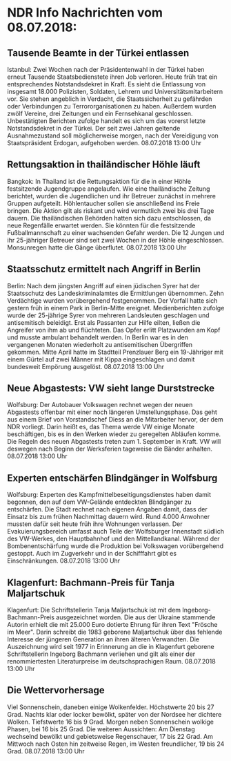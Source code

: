 # NDR Info Nachrichten vom 08.07.2018:


## Tausende Beamte in der Türkei entlassen
Istanbul: Zwei Wochen nach der Präsidentenwahl in der Türkei haben erneut Tausende Staatsbedienstete ihren Job verloren. Heute früh trat ein entsprechendes Notstandsdekret in Kraft. Es sieht die Entlassung von insgesamt 18.000 Polizisten, Soldaten, Lehrern und Universitätsmitarbeitern vor. Sie stehen angeblich in Verdacht, die Staatssicherheit zu gefährden oder Verbindungen zu Terrororganisationen zu haben. Außerdem wurden zwölf Vereine, drei Zeitungen und ein Fernsehkanal geschlossen. Unbestätigten Berichten zufolge handelt es sich um das vorerst letzte Notstandsdekret in der Türkei. Der seit zwei Jahren geltende Ausnahmezustand soll möglicherweise morgen, nach der Vereidigung von Staatspräsident Erdogan, aufgehoben werden. 08.07.2018 13:00 Uhr 

## Rettungsaktion in thailändischer Höhle läuft
Bangkok: In Thailand ist die Rettungsaktion für die in einer Höhle festsitzende Jugendgruppe angelaufen. Wie eine thailändische Zeitung berichtet, wurden die Jugendlichen und ihr Betreuer zunächst in mehrere Gruppen aufgeteilt. Höhlentaucher sollen sie anschließend ins Freie bringen. Die Aktion gilt als riskant und wird vermutlich zwei bis drei Tage dauern. Die thailändischen Behörden hatten sich dazu entschlossen, da neue Regenfälle erwartet werden. Sie könnten für die festsitzende Fußballmannschaft zu einer wachsenden Gefahr werden. Die 12 Jungen und ihr 25-jähriger Betreuer sind seit zwei Wochen in der Höhle eingeschlossen. Monsunregen hatte die Gänge überflutet. 08.07.2018 13:00 Uhr 

## Staatsschutz ermittelt nach Angriff in Berlin
Berlin: Nach dem jüngsten Angriff auf einen jüdischen Syrer hat der Staatsschutz des Landeskriminalamtes die Ermittlungen übernommen. Zehn Verdächtige wurden vorübergehend festgenommen. Der Vorfall hatte sich gestern früh in einem Park in Berlin-Mitte ereignet. Medienberichten zufolge wurde der 25-jährige Syrer von mehreren Landsleuten geschlagen und antisemitisch beleidigt. Erst als Passanten zur Hilfe eilten, ließen die Angreifer von ihm ab und flüchteten. Das Opfer erlitt Platzwunden am Kopf und musste ambulant behandelt werden. In Berlin war es in den vergangenen Monaten wiederholt zu antisemitischen Übergriffen gekommen. Mitte April hatte im Stadtteil Prenzlauer Berg ein 19-Jähriger mit einem Gürtel auf zwei Männer mit Kippa eingeschlagen und damit bundesweit Empörung ausgelöst. 08.07.2018 13:00 Uhr 

## Neue Abgastests: VW sieht lange Durststrecke
Wolfsburg: Der Autobauer Volkswagen rechnet wegen der neuen Abgastests offenbar mit einer noch längeren Umstellungsphase. Das geht aus einem Brief von Vorstandschef Diess an die Mitarbeiter hervor, der dem NDR vorliegt. Darin heißt es, das Thema werde VW einige Monate beschäftigen, bis es in den Werken wieder zu geregelten Abläufen komme. Die Regeln des neuen Abgastests treten zum 1. September in Kraft. VW will deswegen nach Beginn der Werksferien tageweise die Bänder anhalten. 08.07.2018 13:00 Uhr 

## Experten entschärfen Blindgänger in Wolfsburg
Wolfsburg: Experten des Kampfmittelbeseitigungsdienstes haben damit begonnen, den auf dem VW-Gelände entdeckten Blindgänger zu entschärfen. Die Stadt rechnet nach eigenen Angaben damit, dass der Einsatz bis zum frühen Nachmittag dauern wird. Rund 4.000 Anwohner mussten dafür seit heute früh ihre Wohnungen verlassen. Der Evakuierungsbereich umfasst auch Teile der Wolfsburger Innenstadt südlich des VW-Werkes, den Hauptbahnhof und den Mittellandkanal. Während der Bombenentschärfung wurde die Produktion bei Volkswagen vorübergehend gestoppt. Auch im Zugverkehr und in der Schifffahrt gibt es Einschränkungen. 08.07.2018 13:00 Uhr 

## Klagenfurt: Bachmann-Preis für Tanja Maljartschuk
Klagenfurt: Die Schriftstellerin Tanja Maljartschuk ist mit dem Ingeborg-Bachmann-Preis ausgezeichnet worden. Die aus der Ukraine stammende Autorin erhielt die mit 25.000 Euro dotierte Ehrung für ihren Text "Frösche im Meer". Darin schreibt die 1983 geborene   Maljartschuk über das fehlende Interesse der jüngeren Generation an ihren älteren Verwandten. Die Auszeichnung wird seit 1977 in Erinnerung an die in Klagenfurt geborene Schriftstellerin Ingeborg Bachmann verliehen und gilt als einer der renommiertesten Literaturpreise im deutschsprachigen Raum. 08.07.2018 13:00 Uhr 

## Die Wettervorhersage
Viel Sonnenschein, daneben einige Wolkenfelder. Höchstwerte 20 bis 27 Grad. Nachts klar oder locker bewölkt, später von der Nordsee her dichtere Wolken. Tiefstwerte 16 bis 9 Grad. Morgen neben Sonnenschein wolkige Phasen, bei 16 bis 25 Grad. Die weiteren Aussichten: Am Dienstag wechselnd bewölkt und gebietsweise Regenschauer, 17 bis 22 Grad. Am Mittwoch nach Osten hin zeitweise Regen, im Westen freundlicher, 19 bis 24 Grad. 08.07.2018 13:00 Uhr 
